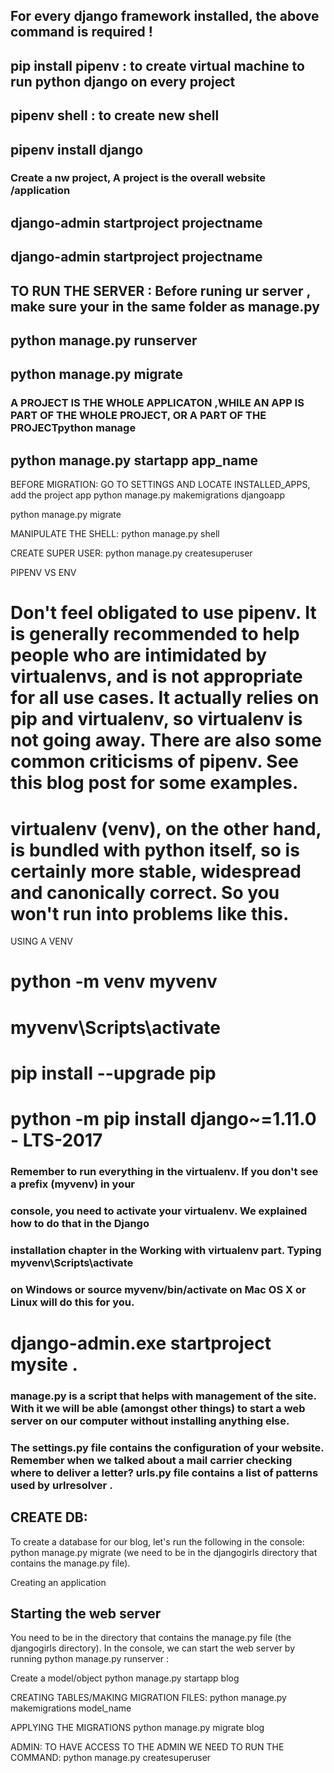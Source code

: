 ## For every django framework installed, the above command is required !

## pip install pipenv : to create virtual machine to run python django on every project

## pipenv shell : to create new shell

## pipenv install django

### Create a nw project, A project is the overall website /application

## django-admin startproject projectname

## django-admin startproject projectname

## TO RUN THE SERVER : Before runing ur server , make sure your in the same folder as manage.py

## python manage.py runserver

## python manage.py migrate

### A PROJECT IS THE WHOLE APPLICATON ,WHILE AN APP IS PART OF THE WHOLE PROJECT, OR A PART OF THE PROJECTpython manage

## python manage.py startapp app_name

BEFORE MIGRATION: GO TO SETTINGS AND LOCATE INSTALLED_APPS, add the project app
python manage.py makemigrations djangoapp

python manage.py migrate

MANIPULATE THE SHELL:
python manage.py shell

CREATE SUPER USER:
python manage.py createsuperuser

PIPENV VS ENV

# Don't feel obligated to use pipenv. It is generally recommended to help people who are intimidated by virtualenvs, and is not appropriate for all use cases. It actually relies on pip and virtualenv, so virtualenv is not going away. There are also some common criticisms of pipenv. See this blog post for some examples.

# virtualenv (venv), on the other hand, is bundled with python itself, so is certainly more stable, widespread and canonically correct. So you won't run into problems like this.

USING A VENV

# python -m venv myvenv

# myvenv\Scripts\activate

# pip install --upgrade pip

# python -m pip install django~=1.11.0 - LTS-2017

### Remember to run everything in the virtualenv. If you don't see a prefix (myvenv) in your

### console, you need to activate your virtualenv. We explained how to do that in the Django

### installation chapter in the Working with virtualenv part. Typing myvenv\Scripts\activate

### on Windows or source myvenv/bin/activate on Mac OS X or Linux will do this for you.

# django-admin.exe startproject mysite .

### manage.py is a script that helps with management of the site. With it we will be able (amongst other things) to start a web server on our computer without installing anything else.

### The settings.py file contains the configuration of your website. Remember when we talked about a mail carrier checking where to deliver a letter? urls.py file contains a list of patterns used by urlresolver .

## CREATE DB:

To create a database for our blog, let's run the following in the console: python manage.py
migrate (we need to be in the djangogirls directory that contains the manage.py file).

Creating an application

## Starting the web server

You need to be in the directory that contains the manage.py file (the djangogirls directory). In
the console, we can start the web server by running python manage.py runserver :

Create a model/object
python manage.py startapp blog

CREATING TABLES/MAKING MIGRATION FILES:
python manage.py makemigrations model_name

APPLYING THE MIGRATIONS
python manage.py migrate blog

ADMIN:
TO HAVE ACCESS TO THE ADMIN WE NEED TO RUN THE COMMAND:
python manage.py createsuperuser
